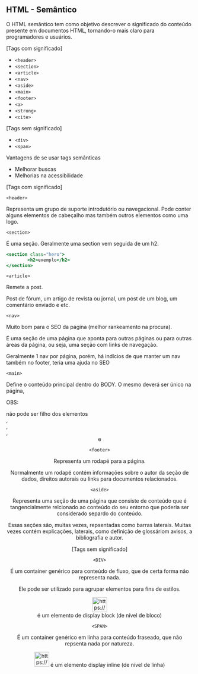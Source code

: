 ## HTML - Semântico

O HTML semântico tem como objetivo descrever o significado do conteúdo presente em documentos HTML, tornando-o mais claro para programadores e usuários.

[Tags com significado]

- `<header>`
- `<section>`
- `<article>`
- `<nav>`
- `<aside>`
- `<main>`
- `<footer>`
- `<a>`
- `<strong>`
- `<cite>`

[Tags sem significado]

- `<div>`
- `<span>`

Vantagens de se usar tags semânticas

- Melhorar buscas
- Melhorias na acessibilidade


[Tags com significado]

`<header>`

Representa um grupo de suporte introdutório ou navegacional. Pode conter alguns elementos de cabeçalho mas também outros elementos como uma logo.

`<section>`

É uma seção. Geralmente uma section vem seguida de um h2.

```jsx
<section class="hero">
        <h2>exemplo</h2>
</section>
```

`<article>`

Remete a post.

Post de fórum, um artigo de revista ou jornal, um post de um blog, um comentário enviado e etc.

`<nav>`

Muito bom para o SEO da página (melhor rankeamento na procura).

É uma seção de uma página que aponta para outras páginas ou para outras áreas da página, ou seja, uma seção com links de navegação.

Geralmente 1 nav por página, porém, há indícios de que manter um nav também no footer, teria uma ajuda no SEO

`<main>`

Define o conteúdo principal dentro do BODY. O mesmo deverá ser único na página,

OBS: <MAIN> não pode ser filho dos elementos <article>, <aside>, <footer>, <header> e <nav>

`<footer>`

Representa um rodapé para a página.

Normalmente um rodapé contém informações sobre o autor da seção de dados, direitos autorais ou links para documentos relacionados.

`<aside>`

Representa uma seção de uma página que consiste de conteúdo que é tangencialmente relcionado ao conteúdo do seu entorno que poderia ser considerado separdo do conteúdo.

Essas seções são, muitas vezes, repsentadas como barras laterais. Muitas vezes contém explicações, laterais, como definição de glossáriom avisos, a bibliografia e autor.


[Tags sem significado]

`<DIV>`

É um container genérico para conteúdo de fluxo, que de certa forma não representa nada.

Ele pode ser utilizado para agrupar elementos para fins de estilos. 

<aside>
<img src="https://s3-us-west-2.amazonaws.com/secure.notion-static.com/24fb845d-09b8-4652-99b4-31683d87fe33/HTML5.svg" alt="https://s3-us-west-2.amazonaws.com/secure.notion-static.com/24fb845d-09b8-4652-99b4-31683d87fe33/HTML5.svg" width="40px" /> <DIV> é um elemento de display block (de nível de bloco)

</aside>

`<SPAN>`

É um container genérico em linha para conteúdo fraseado, que não repsenta nada por natureza.

<aside>
<img src="https://s3-us-west-2.amazonaws.com/secure.notion-static.com/cc706d03-f3a7-4f01-a57d-69ead82501c1/HTML5.svg" alt="https://s3-us-west-2.amazonaws.com/secure.notion-static.com/cc706d03-f3a7-4f01-a57d-69ead82501c1/HTML5.svg" width="40px" /> <SPAN> é um elemento display inline (de nível de linha)

</aside>